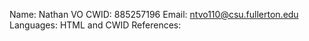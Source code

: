 
Name: Nathan VO
CWID: 885257196
Email: ntvo110@csu.fullerton.edu
Languages: HTML and CWID
References: 
